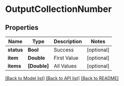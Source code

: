 # OutputCollectionNumber

## Properties
Name | Type | Description | Notes
------------ | ------------- | ------------- | -------------
**status** | **Bool** | Success | [optional] 
**item** | **Double** | First Value | [optional] 
**items** | **[Double]** | All Values | [optional] 

[[Back to Model list]](../README.md#documentation-for-models) [[Back to API list]](../README.md#documentation-for-api-endpoints) [[Back to README]](../README.md)


